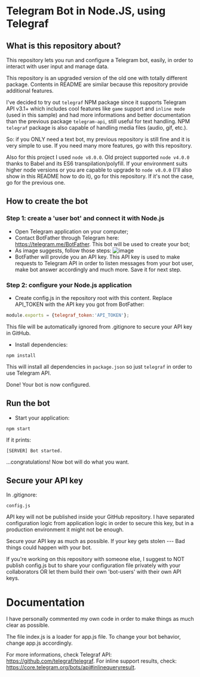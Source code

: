 # Telegram Bot in Node.JS, using Telegraf

## What is this repository about?
This repository lets you run and configure a Telegram bot, easily, in order to interact with user input and manage data.

This repository is an upgraded version of the old one with totally different package. Contents in README are similar because this repository provide additional features.

I've decided to try out `telegraf` NPM package since it supports Telegram API v3.1+ which includes cool features like `game` support and `inline mode` (used in this sample) and had more informations and better documentation than the previous package `telegram-api`, still useful for text handling. NPM `telegraf` package is also capable of handling media files (audio, gif, etc.).

So: if you ONLY need a text bot, my previous repository is still fine and it is very simple to use.
If you need many more features, go with this repository.

Also for this project I used `node v8.0.0`. Old project supported `node v4.0.0` thanks to Babel and its ES6 transpilation/polyfill. If your environment suits higher node versions or you are capable to upgrade to `node v8.0.0` (I'll also show in this README how to do it), go for this repository. If it's not the case, go for the previous one.

## How to create the bot

### Step 1: create a 'user bot' and connect it with Node.js
- Open Telegram application on your computer;
- Contact BotFather through Telegram here: https://telegram.me/BotFather. This bot will be used to create your bot;
- As image suggests, follow those steps:
![image](http://i.imgur.com/POZq2tq.png)
- BotFather will provide you an API key. This API key is used to make requests to Telegram API in order to listen messages from your bot user, make bot answer accordingly and much more. Save it for next step.

### Step 2: configure your Node.js application
- Create config.js in the repository root with this content. Replace API_TOKEN with the API key you got from BotFather:
```javascript
module.exports = {telegraf_token:'API_TOKEN'};
```
This file will be automatically ignored from .gitignore to secure your API key in GitHub.


- Install dependencies:
```
npm install
```
This will install all dependencies in `package.json` so just `telegraf` in order to use Telegram API.

Done! Your bot is now configured.

## Run the bot
- Start your application:
```
npm start
```
If it prints:
```
[SERVER] Bot started.
```
...congratulations! Now bot will do what you want.

## Secure your API key
In .gitignore:
```
config.js
```
API key will not be published inside your GitHub repository.
I have separated configuration logic from application logic in order to secure this key, but in a production environment it might not be enough.

Secure your API key as much as possible.
If your key gets stolen --- Bad things could happen with your bot.

If you're working on this repository with someone else, I suggest to NOT publish config.js but to share your configuration file privately with your collaborators OR let them build their own 'bot-users' with their own API keys.

# Documentation
I have personally commented my own code in order to make things as much clear as possible.

The file index.js is a loader for app.js file. To change your bot behavior, change app.js accordingly.

For more informations, check Telegraf API: https://github.com/telegraf/telegraf.
For inline support results, check: https://core.telegram.org/bots/api#inlinequeryresult.
